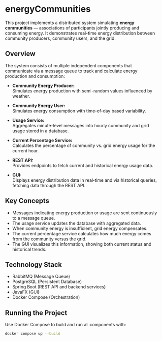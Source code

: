 # energyCommunities

This project implements a distributed system simulating **energy communities** — associations of participants jointly producing and consuming energy. It demonstrates real-time energy distribution between community producers, community users, and the grid.

## Overview

The system consists of multiple independent components that communicate via a message queue to track and calculate energy production and consumption:

- **Community Energy Producer:**  
  Simulates energy production with semi-random values influenced by weather.

- **Community Energy User:**  
  Simulates energy consumption with time-of-day based variability.

- **Usage Service:**  
  Aggregates minute-level messages into hourly community and grid usage stored in a database.

- **Current Percentage Service:**  
  Calculates the percentage of community vs. grid energy usage for the current hour.

- **REST API:**  
  Provides endpoints to fetch current and historical energy usage data.

- **GUI:**  
  Displays energy distribution data in real-time and via historical queries, fetching data through the REST API.

## Key Concepts

- Messages indicating energy production or usage are sent continuously to a message queue.
- The usage service updates the database with aggregated data.
- When community energy is insufficient, grid energy compensates.
- The current percentage service calculates how much energy comes from the community versus the grid.
- The GUI visualizes this information, showing both current status and historical trends.

## Technology Stack

- RabbitMQ (Message Queue)
- PostgreSQL (Persistent Database)
- Spring Boot (REST API and backend services)
- JavaFX (GUI)
- Docker Compose (Orchestration)

## Running the Project

Use Docker Compose to build and run all components with:

```bash
docker compose up --build
